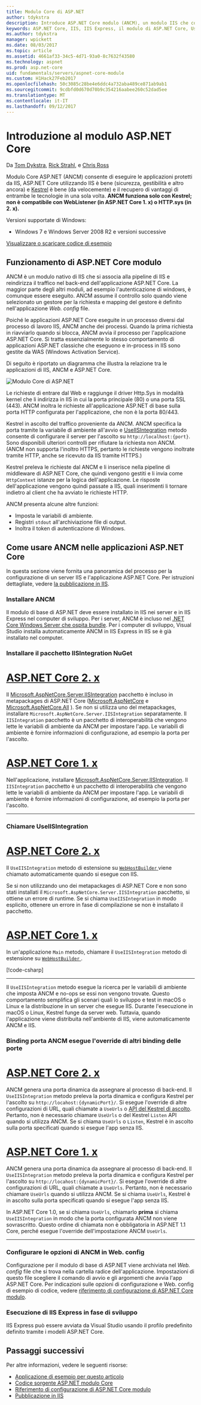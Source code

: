 ```yaml
---
title: Modulo Core di ASP.NET
author: tdykstra
description: Introduce ASP.NET Core modulo (ANCM), un modulo IIS che consente al server web Kestrel utilizzare IIS o IIS Express come server proxy inverso.
keywords: ASP.NET Core, IIS, IIS Express, il modulo di ASP.NET Core, UseIISIntegration
ms.author: tdykstra
manager: wpickett
ms.date: 08/03/2017
ms.topic: article
ms.assetid: 4661af33-34c5-4d71-93a0-8c7632f43580
ms.technology: aspnet
ms.prod: asp.net-core
uid: fundamentals/servers/aspnet-core-module
ms.custom: H1Hack27Feb2017
ms.openlocfilehash: 50c3085c28be4e6ddc4a732aba489ce871ab9ab1
ms.sourcegitcommit: 9cdbfd0d670d70b9c354216aabee260c52dad5ee
ms.translationtype: MT
ms.contentlocale: it-IT
ms.lasthandoff: 09/12/2017
---
```

# <a name="introduction-to-aspnet-core-module"></a>Introduzione al modulo ASP.NET Core

Da [Tom Dykstra](https://github.com/tdykstra), [Rick Strahl](https://github.com/RickStrahl), e [Chris Ross](https://github.com/Tratcher) 

Modulo Core ASP.NET (ANCM) consente di eseguire le applicazioni protetti da IIS, ASP.NET Core utilizzando IIS è bene (sicurezza, gestibilità e altro ancora) e [Kestrel](kestrel.md) è bene (da velocemente) e il recupero di vantaggi di entrambe le tecnologie in una sola volta. **ANCM funziona solo con Kestrel; non è compatibile con WebListener (in ASP.NET Core 1. x) o HTTP.sys (in 2. x).** 

Versioni supportate di Windows:

* Windows 7 e Windows Server 2008 R2 e versioni successive

[Visualizzare o scaricare codice di esempio](https://github.com/aspnet/Docs/tree/master/aspnetcore/fundamentals/servers/aspnet-core-module/sample)

## <a name="what-aspnet-core-module-does"></a>Funzionamento di ASP.NET Core modulo

ANCM è un modulo nativo di IIS che si associa alla pipeline di IIS e reindirizza il traffico nel back-end dell'applicazione ASP.NET Core. La maggior parte degli altri moduli, ad esempio l'autenticazione di windows, è comunque essere eseguito. ANCM assume il controllo solo quando viene selezionato un gestore per la richiesta e mapping del gestore è definito nell'applicazione *Web. config* file.

Poiché le applicazioni ASP.NET Core eseguite in un processo diversi dal processo di lavoro IIS, ANCM anche dei processi. Quando la prima richiesta in riavviarlo quando si blocca, ANCM avvia il processo per l'applicazione ASP.NET Core. Si tratta essenzialmente lo stesso comportamento di applicazioni ASP.NET classiche che eseguono e in-process in IIS sono gestite da WAS (Windows Activation Service).

Di seguito è riportato un diagramma che illustra la relazione tra le applicazioni di IIS, ANCM e ASP.NET Core.

![Modulo Core di ASP.NET](aspnet-core-module/_static/ancm.png)

Le richieste di entrare dal Web e raggiunge il driver Http.Sys in modalità kernel che li indirizza in IIS in cui la porta principale (80) o una porta SSL (443). ANCM inoltra le richieste all'applicazione ASP.NET di base sulla porta HTTP configurata per l'applicazione, che non è la porta 80/443.

Kestrel in ascolto del traffico proveniente da ANCM.  ANCM specifica la porta tramite la variabile di ambiente all'avvio e [UseIISIntegration](#call-useiisintegration) metodo consente di configurare il server per l'ascolto su `http://localhost:{port}`. Sono disponibili ulteriori controlli per rifiutare la richiesta non ANCM. (ANCM non supporta l'inoltro HTTPS, pertanto le richieste vengono inoltrate tramite HTTP, anche se ricevuto da IIS tramite HTTPS.)

Kestrel preleva le richieste dal ANCM e li inserisce nella pipeline di middleware di ASP.NET Core, che quindi vengono gestiti e li invia come `HttpContext` istanze per la logica dell'applicazione. Le risposte dell'applicazione vengono quindi passate a IIS, quali inserimenti li tornare indietro al client che ha avviato le richieste HTTP.

ANCM presenta alcune altre funzioni:

* Imposta le variabili di ambiente.
* Registri `stdout` all'archiviazione file di output.
* Inoltra il token di autenticazione di Windows.

## <a name="how-to-use-ancm-in-aspnet-core-apps"></a>Come usare ANCM nelle applicazioni ASP.NET Core

In questa sezione viene fornita una panoramica del processo per la configurazione di un server IIS e l'applicazione ASP.NET Core. Per istruzioni dettagliate, vedere [la pubblicazione in IIS](../../publishing/iis.md).

### <a name="install-ancm"></a>Installare ANCM

Il modulo di base di ASP.NET deve essere installato in IIS nei server e in IIS Express nel computer di sviluppo. Per i server, ANCM è incluso nel [.NET Core Windows Server che ospita bundle](https://aka.ms/dotnetcore.2.0.0-windowshosting). Per i computer di sviluppo, Visual Studio installa automaticamente ANCM in IIS Express in IIS se è già installato nel computer.

### <a name="install-the-iisintegration-nuget-package"></a>Installare il pacchetto IISIntegration NuGet

# <a name="aspnet-core-2xtabaspnetcore2x"></a>[ASP.NET Core 2. x](#tab/aspnetcore2x)

Il [Microsoft.AspNetCore.Server.IISIntegration](https://www.nuget.org/packages/Microsoft.AspNetCore.Server.IISIntegration/) pacchetto è incluso in metapackages di ASP.NET Core ([Microsoft.AspNetCore](https://www.nuget.org/packages/Microsoft.AspNetCore/) e [Microsoft.AspNetCore.All](xref:fundamentals/metapackage) ). Se non si utilizza uno del metapackages, installare `Microsoft.AspNetCore.Server.IISIntegration` separatamente. Il `IISIntegration` pacchetto è un pacchetto di interoperabilità che vengono lette le variabili di ambiente da ANCM per impostare l'app. Le variabili di ambiente è fornire informazioni di configurazione, ad esempio la porta per l'ascolto. 

# <a name="aspnet-core-1xtabaspnetcore1x"></a>[ASP.NET Core 1. x](#tab/aspnetcore1x)

Nell'applicazione, installare [Microsoft.AspNetCore.Server.IISIntegration](https://www.nuget.org/packages/Microsoft.AspNetCore.Server.IISIntegration/). Il `IISIntegration` pacchetto è un pacchetto di interoperabilità che vengono lette le variabili di ambiente da ANCM per impostare l'app. Le variabili di ambiente è fornire informazioni di configurazione, ad esempio la porta per l'ascolto. 

---

### <a name="call-useiisintegration"></a>Chiamare UseIISIntegration

# <a name="aspnet-core-2xtabaspnetcore2x"></a>[ASP.NET Core 2. x](#tab/aspnetcore2x)

Il `UseIISIntegration` metodo di estensione su [ `WebHostBuilder` ](https://docs.microsoft.com/aspnet/core/api/microsoft.aspnetcore.hosting.webhostbuilder) viene chiamato automaticamente quando si esegue con IIS.

Se si non utilizzando uno dei metapackages di ASP.NET Core e non sono stati installati il `Microsoft.AspNetCore.Server.IISIntegration` pacchetto, si ottiene un errore di runtime. Se si chiama `UseIISIntegration` in modo esplicito, ottenere un errore in fase di compilazione se non è installato il pacchetto.

# <a name="aspnet-core-1xtabaspnetcore1x"></a>[ASP.NET Core 1. x](#tab/aspnetcore1x)

In un'applicazione `Main` metodo, chiamare il `UseIISIntegration` metodo di estensione su [ `WebHostBuilder` ](https://docs.microsoft.com/aspnet/core/api/microsoft.aspnetcore.hosting.webhostbuilder). 

[!code-csharp[](aspnet-core-module/sample/Program.cs?name=snippet_Main&highlight=12)]

---

Il `UseIISIntegration` metodo esegue la ricerca per le variabili di ambiente che imposta ANCM e no-ops se essi non vengono trovate. Questo comportamento semplifica gli scenari quali lo sviluppo e test in macOS o Linux e la distribuzione in un server che esegue IIS. Durante l'esecuzione in macOS o Linux, Kestrel funge da server web. Tuttavia, quando l'applicazione viene distribuita nell'ambiente di IIS, viene automaticamente ANCM e IIS.

### <a name="ancm-port-binding-overrides-other-port-bindings"></a>Binding porta ANCM esegue l'override di altri binding delle porte

# <a name="aspnet-core-2xtabaspnetcore2x"></a>[ASP.NET Core 2. x](#tab/aspnetcore2x)

ANCM genera una porta dinamica da assegnare al processo di back-end. Il `UseIISIntegration` metodo preleva la porta dinamica e configura Kestrel per l'ascolto su `http://locahost:{dynamicPort}/`. Si esegue l'override di altre configurazioni di URL, quali chiamate a `UseUrls` o [API del Kestrel di ascolto](xref:fundamentals/servers/kestrel?tabs=aspnetcore2x#endpoint-configuration). Pertanto, non è necessario chiamare `UseUrls` o del Kestrel `Listen` API quando si utilizza ANCM. Se si chiama `UseUrls` o `Listen`, Kestrel è in ascolto sulla porta specificati quando si esegue l'app senza IIS.

# <a name="aspnet-core-1xtabaspnetcore1x"></a>[ASP.NET Core 1. x](#tab/aspnetcore1x)

ANCM genera una porta dinamica da assegnare al processo di back-end. Il `UseIISIntegration` metodo preleva la porta dinamica e configura Kestrel per l'ascolto su `http://locahost:{dynamicPort}/`. Si esegue l'override di altre configurazioni di URL, quali chiamate a `UseUrls`. Pertanto, non è necessario chiamare `UseUrls` quando si utilizza ANCM. Se si chiama `UseUrls`, Kestrel è in ascolto sulla porta specificati quando si esegue l'app senza IIS.

In ASP.NET Core 1.0, se si chiama `UseUrls`, chiamarlo **prima** si chiama `UseIISIntegration` in modo che la porta configurata ANCM non viene sovrascritto. Questo ordine di chiamata non è obbligatoria in ASP.NET 1.1 Core, perché esegue l'override dell'impostazione ANCM `UseUrls`.

---

### <a name="configure-ancm-options-in-webconfig"></a>Configurare le opzioni di ANCM in Web. config

Configurazione per il modulo di base di ASP.NET viene archiviata nel *Web. config* file che si trova nella cartella radice dell'applicazione. Impostazioni di questo file scegliere il comando di avvio e gli argomenti che avvia l'app ASP.NET Core. Per indicazioni sulle opzioni di configurazione e Web. config di esempio di codice, vedere [riferimento di configurazione di ASP.NET Core modulo](../../hosting/aspnet-core-module.md).

### <a name="run-with-iis-express-in-development"></a>Esecuzione di IIS Express in fase di sviluppo

IIS Express può essere avviata da Visual Studio usando il profilo predefinito definito tramite i modelli ASP.NET Core.

## <a name="next-steps"></a>Passaggi successivi

Per altre informazioni, vedere le seguenti risorse:

* [Applicazione di esempio per questo articolo](https://github.com/aspnet/Docs/tree/master/aspnetcore/fundamentals/servers/aspnet-core-module/sample)
* [Codice sorgente ASP.NET modulo Core](https://github.com/aspnet/AspNetCoreModule)
* [Riferimento di configurazione di ASP.NET Core modulo](../../hosting/aspnet-core-module.md)
* [Pubblicazione in IIS](../../publishing/iis.md)
